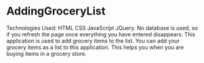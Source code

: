 # AddingGroceryList
Technologies Used:
HTML
CSS
JavaScript
JQuery.
No database is used, so if you refresh the page once everything you have entered disappears.
This application is used to add grocery items to the list.
You can add your grocery items as a list to this application. This helps you when you are buying items in a grocery store.


